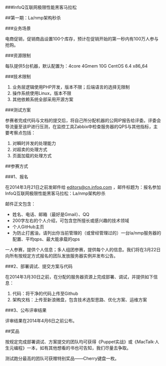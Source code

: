 ###InfoQ互联网极限性能黑客马拉松

##第一期：La/nmp架构秒杀

###业务场景

电商促销，促销商品设置100个库存，预计在促销开始的第一秒内有100万人参与抢购。

###资源限制

每队提供5台机器，默认配置为：4core 4Gmem 10G CentOS 6.4 x86_64

###技术限制

1. 业务层逻辑使用PHP开发，版本不限；后端语言的选择无限制
2. 操作系统使用Linux，版本不限
3. 其他依赖系统全部采用开源方案

###测试方案

参赛者完成代码与文档的提交后，将自己所分配机器的公网IP报告给评委。评委会导流量至该IP进行压测，在监控工具Zabbix中检查服务器的QPS与其他指标，主要考察点包括：

1. 对瞬时并发的处理能力
2. 对超卖的处理方式
3. 页面加载的处理方式

##参赛方式

###1、报名

在2014年3月21日之前发邮件给 editors@cn.infoq.com ，邮件标题为：报名参加InfoQ互联网极限性能黑客马拉松：La/nmp架构秒杀

邮件正文包含：

* 姓名、电话、邮箱（最好是Gmail）、QQ
* 200字左右的个人介绍，可包含您所擅长或感兴趣的技术领域
* 个人GitHub主页
* 为防止打酱油，请列出你当前管理的（或曾经管理过的）一台la/nmp服务器的配置、平均qps、最大能承载的qps

一人参赛，提供个人信息；多人组团参赛，提供每个人的信息。我们将在3月22日向所有按规定方式报名的团队发放服务器实例并发布公告。

###2、部署调试、提交方案与代码

在2014年3月30日之前，在分配的服务器资源上完成部署、调试，并提供如下信息：

1. 代码：将干净的代码上传至Github
2. 架构文档：上传至新浪微盘，包含技术选型思路、优化方案、运维方案

###3、公布评审结果

评审结果在2014年4月6日之前公布。

##奖品

按规定完成部署调试、方案提交的团队均可获得《Puppet实战》或《MacTalk·人生元编程》一本，如有其他想看的书也可告知，我们尽量去争取。

测试跑分最高的团队可获赠特别奖品——Cherry键盘一枚。
